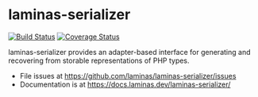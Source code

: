 # laminas-serializer

[![Build Status](https://travis-ci.org/laminas/laminas-serializer.svg?branch=master)](https://travis-ci.org/laminas/laminas-serializer)
[![Coverage Status](https://coveralls.io/repos/github/laminas/laminas-serializer/badge.svg?branch=master)](https://coveralls.io/github/laminas/laminas-serializer?branch=master)

laminas-serializer provides an adapter-based interface for generating and
recovering from storable representations of PHP types.

- File issues at https://github.com/laminas/laminas-serializer/issues
- Documentation is at https://docs.laminas.dev/laminas-serializer/
